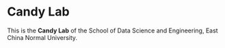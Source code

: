 # Candy Lab

This is the **Candy Lab** of the School of Data Science and Engineering, East China Normal University.